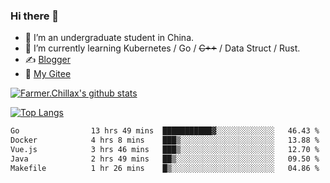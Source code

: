### Hi there 👋

- 🔭 I’m an undergraduate student in China.
- 🌱 I’m currently learning Kubernetes / Go / ~~C++~~ / Data Struct / Rust.
- ✍️ [Blogger](https://blog.farmer233.top)
- 🤔 [My Gitee](https://gitee.com/Farmer-chong)


[![Farmer.Chillax's github stats](https://github-readme-stats.vercel.app/api?username=FarmerChillax)](https://github.com/anuraghazra/github-readme-stats)

[![Top Langs](https://github-readme-stats.vercel.app/api/top-langs/?username=FarmerChillax&layout=compact&hide=html,css,javascript)](https://github.com/anuraghazra/github-readme-stats)


<a href="https://wakatime.com/@Farmer"> </a>
          <!--START_SECTION:waka-->

```txt
Go                13 hrs 49 mins  ███████████▓░░░░░░░░░░░░░   46.43 %
Docker            4 hrs 8 mins    ███▒░░░░░░░░░░░░░░░░░░░░░   13.88 %
Vue.js            3 hrs 46 mins   ███▒░░░░░░░░░░░░░░░░░░░░░   12.70 %
Java              2 hrs 49 mins   ██▒░░░░░░░░░░░░░░░░░░░░░░   09.50 %
Makefile          1 hr 26 mins    █▒░░░░░░░░░░░░░░░░░░░░░░░   04.86 %
```

<!--END_SECTION:waka-->



<!--
**Farmer-chong/Farmer-chong** is a ✨ _special_ ✨ repository because its `README.md` (this file) appears on your GitHub profile.

Here are some ideas to get you started:

- 🔭 I’m currently working on ...
- 🌱 I’m currently learning ...
- 👯 I’m looking to collaborate on ...
- 🤔 I’m looking for help with ...
- 💬 Ask me about ...
- 📫 How to reach me: ...
- 😄 Pronouns: ...
- ⚡ Fun fact: ...
-->
